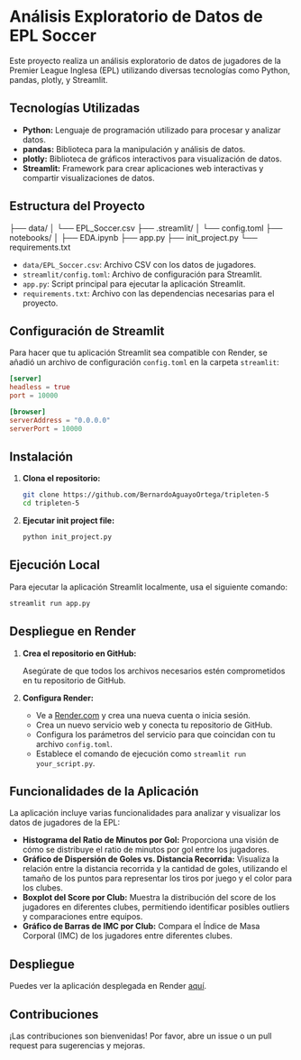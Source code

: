 # Análisis Exploratorio de Datos de EPL Soccer

Este proyecto realiza un análisis exploratorio de datos de jugadores de la Premier League Inglesa (EPL) utilizando diversas tecnologías como Python, pandas, plotly, y Streamlit.

## Tecnologías Utilizadas

- **Python:** Lenguaje de programación utilizado para procesar y analizar datos.
- **pandas:** Biblioteca para la manipulación y análisis de datos.
- **plotly:** Biblioteca de gráficos interactivos para visualización de datos.
- **Streamlit:** Framework para crear aplicaciones web interactivas y compartir visualizaciones de datos.

## Estructura del Proyecto

├── data/
│ └── EPL_Soccer.csv
├── .streamlit/
│ └── config.toml
├── notebooks/
│ ├── EDA.ipynb
├── app.py
├── init_project.py
└── requirements.txt


- `data/EPL_Soccer.csv`: Archivo CSV con los datos de jugadores.
- `streamlit/config.toml`: Archivo de configuración para Streamlit.
- `app.py`: Script principal para ejecutar la aplicación Streamlit.
- `requirements.txt`: Archivo con las dependencias necesarias para el proyecto.

## Configuración de Streamlit

Para hacer que tu aplicación Streamlit sea compatible con Render, se añadió un archivo de configuración `config.toml` en la carpeta `streamlit`:

```toml
[server]
headless = true
port = 10000

[browser]
serverAddress = "0.0.0.0"
serverPort = 10000
```

## Instalación

1. **Clona el repositorio:**

   ```bash
   git clone https://github.com/BernardoAguayoOrtega/tripleten-5
   cd tripleten-5
    ```

2. **Ejecutar init project file:**
    ```bash
    python init_project.py
     ```

## Ejecución Local

Para ejecutar la aplicación Streamlit localmente, usa el siguiente comando:

```bash
streamlit run app.py
```
## Despliegue en Render

1. **Crea el repositorio en GitHub:**

   Asegúrate de que todos los archivos necesarios estén comprometidos en tu repositorio de GitHub.

2. **Configura Render:**

   - Ve a [Render.com](https://render.com) y crea una nueva cuenta o inicia sesión.
   - Crea un nuevo servicio web y conecta tu repositorio de GitHub.
   - Configura los parámetros del servicio para que coincidan con tu archivo `config.toml`.
   - Establece el comando de ejecución como `streamlit run your_script.py`.

## Funcionalidades de la Aplicación

La aplicación incluye varias funcionalidades para analizar y visualizar los datos de jugadores de la EPL:

- **Histograma del Ratio de Minutos por Gol:** Proporciona una visión de cómo se distribuye el ratio de minutos por gol entre los jugadores.
- **Gráfico de Dispersión de Goles vs. Distancia Recorrida:** Visualiza la relación entre la distancia recorrida y la cantidad de goles, utilizando el tamaño de los puntos para representar los tiros por juego y el color para los clubes.
- **Boxplot del Score por Club:** Muestra la distribución del score de los jugadores en diferentes clubes, permitiendo identificar posibles outliers y comparaciones entre equipos.
- **Gráfico de Barras de IMC por Club:** Compara el Índice de Masa Corporal (IMC) de los jugadores entre diferentes clubes.

## Despliegue
Puedes ver la aplicación desplegada en Render [aquí](https://tripleten-bernardo-aguayo.onrender.com/).

## Contribuciones

¡Las contribuciones son bienvenidas! Por favor, abre un issue o un pull request para sugerencias y mejoras.
